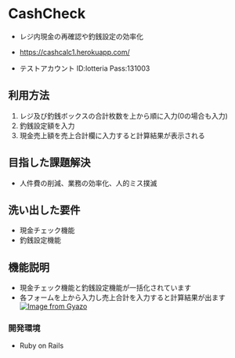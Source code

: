 # CashCheck

* レジ内現金の再確認や釣銭設定の効率化

* https://cashcalc1.herokuapp.com/

* テストアカウント ID:lotteria Pass:131003

## 利用方法

1. レジ及び釣銭ボックスの合計枚数を上から順に入力(0の場合も入力)
2. 釣銭設定額を入力
3. 現金売上額を売上合計欄に入力すると計算結果が表示される

## 目指した課題解決
* 人件費の削減、業務の効率化、人的ミス撲滅

## 洗い出した要件
* 現金チェック機能
* 釣銭設定機能

## 機能説明
* 現金チェック機能と釣銭設定機能が一括化されています
* 各フォームを上から入力し売上合計を入力すると計算結果が出ます
[![Image from Gyazo](https://i.gyazo.com/c650aab9b4b9492c1651e46a405d19b5.gif)](https://gyazo.com/c650aab9b4b9492c1651e46a405d19b5)

### 開発環境
* Ruby on Rails